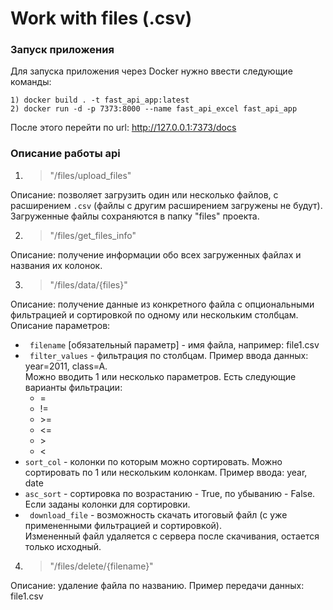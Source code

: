 # Work with files (.csv)

<h3>Запуск приложения</h3>
Для запуска приложения через Docker нужно ввести следующие команды:

```
1) docker build . -t fast_api_app:latest 
2) docker run -d -p 7373:8000 --name fast_api_excel fast_api_app
```

После этого перейти по url: http://127.0.0.1:7373/docs

<h3>Описание работы api</h3>  

1) >"/files/upload_files"
   
Описание: позволяет загрузить один или несколько файлов, с расширением ```.csv``` (файлы с другим расширением 
   загружены не будут).  
Загруженные файлы сохраняются в папку "files" проекта.

2) >"/files/get_files_info"

Описание: получение информации обо всех загруженных файлах и названия их колонок.  

3) >"/files/data/{files}"
   
Описание: получение данные из конкретного файла с опциональными фильтрацией и 
   сортировкой по одному или нескольким столбцам.  
Описание параметров:
- ``` filename``` [обязательный параметр] - имя файла, например: file1.csv
- ``` filter_values``` - фильтрация по столбцам. Пример ввода данных: year=2011, class=A.  
Можно вводить 1 или несколько параметров. Есть следующие варианты фильтрации:  
  - =
  - !=
  - \>=
  - <=
  - \>
  - <
- ``` sort_col ``` - колонки по которым можно сортировать. Можно сортировать по 1 или нескольким колонкам. Пример 
  ввода: year, date
- ``` asc_sort ``` - сортировка по возрастанию - True, по убыванию - False. Если заданы колонки для сортировки.
- ``` download_file``` - возможность скачать итоговый файл (с уже примененными фильтрацией и сортировкой).  
Измененный файл удаляется с сервера после скачивания, остается только исходный.

4) >"/files/delete/{filename}"

Описание: удаление файла по названию. Пример передачи данных: file1.csv
